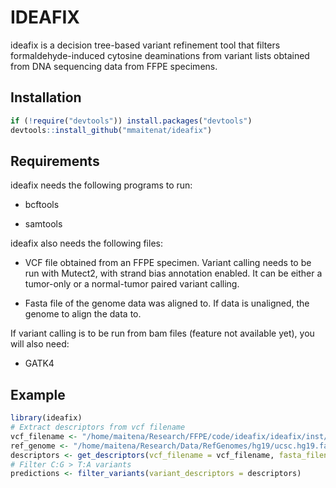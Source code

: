 # IDEAFIX

ideafix is a decision tree-based variant refinement tool that filters
formaldehyde-induced cytosine deaminations from variant lists obtained
from DNA sequencing data from FFPE specimens.

## Installation

``` r
if (!require("devtools")) install.packages("devtools")
devtools::install_github("mmaitenat/ideafix")
```

## Requirements

ideafix needs the following programs to run:

  - bcftools

  - samtools

ideafix also needs the following files:

  - VCF file obtained from an FFPE specimen. Variant calling needs to be
    run with Mutect2, with strand bias annotation enabled. It can be
    either a tumor-only or a normal-tumor paired variant calling.

  - Fasta file of the genome data was aligned to. If data is unaligned,
    the genome to align the data to.

If variant calling is to be run from bam files (feature not available
yet), you will also need:

  - GATK4

## Example

``` r
library(ideafix)
# Extract descriptors from vcf filename
vcf_filename <- "/home/maitena/Research/FFPE/code/ideafix/ideafix/inst/extdata/SRR1523260_filtermarks_annotated.vcf"
ref_genome <- "/home/maitena/Research/Data/RefGenomes/hg19/ucsc.hg19.fasta"
descriptors <- get_descriptors(vcf_filename = vcf_filename, fasta_filename = ref_genome)
# Filter C:G > T:A variants
predictions <- filter_variants(variant_descriptors = descriptors)
```
